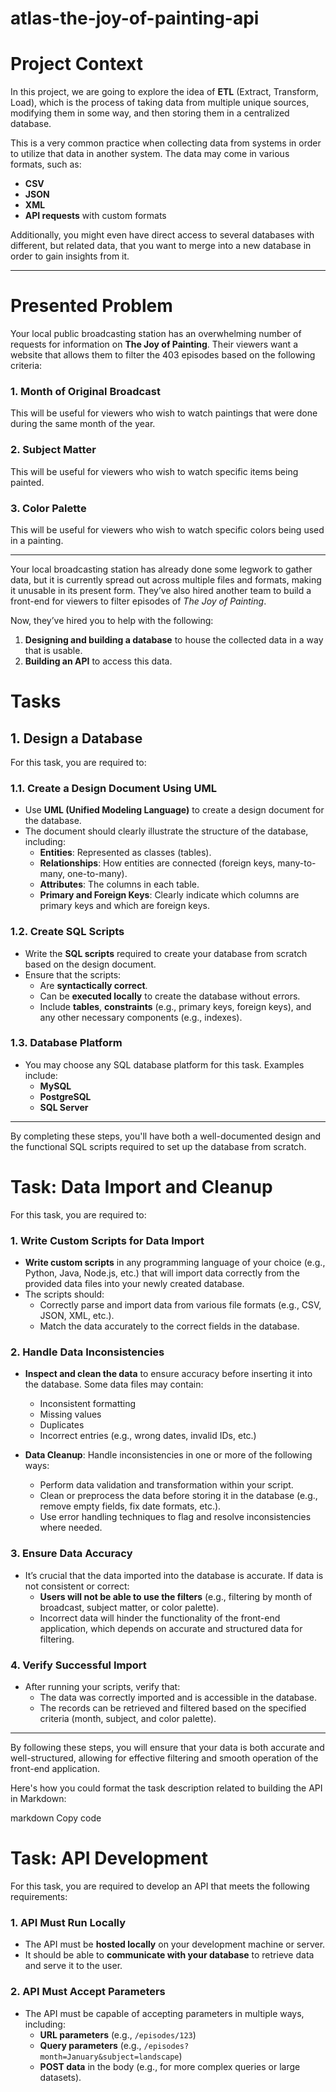 # atlas-the-joy-of-painting-api

# Project Context

In this project, we are going to explore the idea of **ETL** (Extract, Transform, Load), which is the process of taking data from multiple unique sources, modifying them in some way, and then storing them in a centralized database.

This is a very common practice when collecting data from systems in order to utilize that data in another system. The data may come in various formats, such as:

- **CSV**
- **JSON**
- **XML**
- **API requests** with custom formats

Additionally, you might even have direct access to several databases with different, but related data, that you want to merge into a new database in order to gain insights from it.

---

# Presented Problem

Your local public broadcasting station has an overwhelming number of requests for information on **The Joy of Painting**. Their viewers want a website that allows them to filter the 403 episodes based on the following criteria:

### 1. Month of Original Broadcast
This will be useful for viewers who wish to watch paintings that were done during the same month of the year.

### 2. Subject Matter
This will be useful for viewers who wish to watch specific items being painted.

### 3. Color Palette
This will be useful for viewers who wish to watch specific colors being used in a painting.

---

Your local broadcasting station has already done some legwork to gather data, but it is currently spread out across multiple files and formats, making it unusable in its present form. They’ve also hired another team to build a front-end for viewers to filter episodes of *The Joy of Painting*.

Now, they’ve hired you to help with the following:

1. **Designing and building a database** to house the collected data in a way that is usable.
2. **Building an API** to access this data.

# Tasks

## 1. Design a Database

For this task, you are required to:

### 1.1. Create a Design Document Using UML

- Use **UML (Unified Modeling Language)** to create a design document for the database.
- The document should clearly illustrate the structure of the database, including:
  - **Entities**: Represented as classes (tables).
  - **Relationships**: How entities are connected (foreign keys, many-to-many, one-to-many).
  - **Attributes**: The columns in each table.
  - **Primary and Foreign Keys**: Clearly indicate which columns are primary keys and which are foreign keys.

### 1.2. Create SQL Scripts

- Write the **SQL scripts** required to create your database from scratch based on the design document.
- Ensure that the scripts:
  - Are **syntactically correct**.
  - Can be **executed locally** to create the database without errors.
  - Include **tables**, **constraints** (e.g., primary keys, foreign keys), and any other necessary components (e.g., indexes).

### 1.3. Database Platform

- You may choose any SQL database platform for this task. Examples include:
  - **MySQL**
  - **PostgreSQL**
  - **SQL Server**

---

By completing these steps, you'll have both a well-documented design and the functional SQL scripts required to set up the database from scratch.

# Task: Data Import and Cleanup

For this task, you are required to:

### 1. Write Custom Scripts for Data Import

- **Write custom scripts** in any programming language of your choice (e.g., Python, Java, Node.js, etc.) that will import data correctly from the provided data files into your newly created database.
- The scripts should:
  - Correctly parse and import data from various file formats (e.g., CSV, JSON, XML, etc.).
  - Match the data accurately to the correct fields in the database.

### 2. Handle Data Inconsistencies

- **Inspect and clean the data** to ensure accuracy before inserting it into the database. Some data files may contain:
  - Inconsistent formatting
  - Missing values
  - Duplicates
  - Incorrect entries (e.g., wrong dates, invalid IDs, etc.)

- **Data Cleanup**: Handle inconsistencies in one or more of the following ways:
  - Perform data validation and transformation within your script.
  - Clean or preprocess the data before storing it in the database (e.g., remove empty fields, fix date formats, etc.).
  - Use error handling techniques to flag and resolve inconsistencies where needed.

### 3. Ensure Data Accuracy

- It’s crucial that the data imported into the database is accurate. If data is not consistent or correct:
  - **Users will not be able to use the filters** (e.g., filtering by month of broadcast, subject matter, or color palette).
  - Incorrect data will hinder the functionality of the front-end application, which depends on accurate and structured data for filtering.

### 4. Verify Successful Import

- After running your scripts, verify that:
  - The data was correctly imported and is accessible in the database.
  - The records can be retrieved and filtered based on the specified criteria (month, subject, and color palette).

---

By following these steps, you will ensure that your data is both accurate and well-structured, allowing for effective filtering and smooth operation of the front-end application.


Here's how you could format the task description related to building the API in Markdown:

markdown
Copy code
# Task: API Development

For this task, you are required to develop an API that meets the following requirements:

### 1. API Must Run Locally

- The API must be **hosted locally** on your development machine or server.
- It should be able to **communicate with your database** to retrieve data and serve it to the user.

### 2. API Must Accept Parameters

- The API must be capable of accepting parameters in multiple ways, including:
  - **URL parameters** (e.g., `/episodes/123`)
  - **Query parameters** (e.g., `/episodes?month=January&subject=landscape`)
  - **POST data** in the body (e.g., for more complex queries or large datasets).
